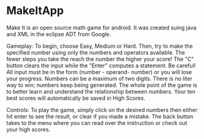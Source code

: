 MakeItApp
=========

Make It is an open source math game for android. It was created suing java and XML in the eclipse ADT from Google.

Gameplay: To begin, choose Easy, Medium or Hard. Then, try to make the specified number using only the numbers and operators available. The fewer steps you take the reach the number the higher your score! The "C" button clears the input while the "Enter" computes a statement. Be careful! All input must be in the form (number - operand- number) or you will lose your progress. Numbers can be a maximum of two digits. There is no liter way to win; numbers keep being generated. The whole point of the game is to better learn and understand the relationship between numbers. Your ten best scores will automatically be saved in High Scores.

Controls: To play the game, simply click on the desired numbers then either hit enter to see the result, or clear if you made a mistake. The back button takes to the menu where you can read over the instruction or check out your high scores.
